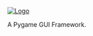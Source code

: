 [![Logo](http://i.imgur.com/9yZKs0I.png)](http://i.imgur.com/9yZKs0I.png)

A Pygame GUI Framework. 
    
